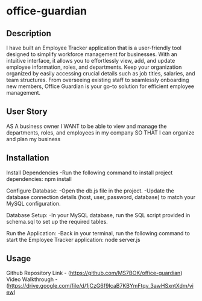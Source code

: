 # office-guardian

## Description
I have built an Employee Tracker application that is a user-friendly tool designed to simplify workforce management for businesses. With an intuitive interface, it allows you to effortlessly view, add, and update employee information, roles, and departments. Keep your organization organized by easily accessing crucial details such as job titles, salaries, and team structures. From overseeing existing staff to seamlessly onboarding new members, Office Guardian is your go-to solution for efficient employee management.

## User Story
AS A business owner
I WANT to be able to view and manage the departments, roles, and employees in my company
SO THAT I can organize and plan my business

## Installation
Install Dependencies
-Run the following command to install project dependencies: npm install

Configure Database: 
-Open the db.js file in the project.
-Update the database connection details (host, user, password, database) to match your MySQL configuration.

Database Setup:
-In your MySQL database, run the SQL script provided in schema.sql to set up the required tables.

Run the Application:
-Back in your terminal, run the following command to start the Employee Tracker application: node server.js

## Usage
Github Repository Link - (https://github.com/MS7BOK/office-guardian)
Video Walkthrough - (https://drive.google.com/file/d/1jCzG6f9IcaB7KBYmFtqv_3awHSxntXdm/view)
